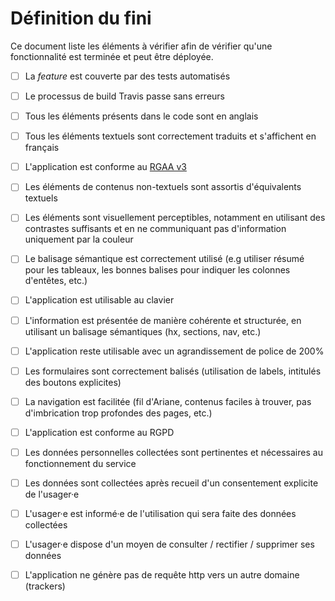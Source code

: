 # Définition du fini

Ce document liste les éléments à vérifier afin de vérifier qu'une
fonctionnalité est terminée et peut être déployée.

 - [ ] La *feature* est couverte par des tests automatisés
 - [ ] Le processus de build Travis passe sans erreurs
 - [ ] Tous les éléments présents dans le code sont en anglais
 - [ ] Tous les éléments textuels sont correctement traduits et s'affichent en
   français
 - [ ] L'application est conforme au [RGAA
   v3](https://references.modernisation.gouv.fr/rgaa-accessibilite/introduction-RGAA.html)
  - [ ] Les éléments de contenus non-textuels sont assortis d'équivalents
    textuels
  - [ ] Les éléments sont visuellement perceptibles, notamment en utilisant des
    contrastes suffisants et en ne communiquant pas d'information uniquement
    par la couleur
 - [ ] Le balisage sémantique est correctement utilisé (e.g utiliser résumé
   pour les tableaux, les bonnes balises pour indiquer les colonnes d'entêtes,
   etc.)
 - [ ] L'application est utilisable au clavier
 - [ ] L'information est présentée de manière cohérente et structurée, en
   utilisant un balisage sémantiques (hx, sections, nav, etc.)
 - [ ] L'application reste utilisable avec un agrandissement de police de 200%
 - [ ] Les formulaires sont correctement balisés (utilisation de labels,
   intitulés des boutons explicites)
 - [ ] La navigation est facilitée (fil d'Ariane, contenus faciles à trouver,
   pas d'imbrication trop profondes des pages, etc.)
 - [ ] L'application est conforme au RGPD
  - [ ] Les données personnelles collectées sont pertinentes et nécessaires au
    fonctionnement du service
  - [ ] Les données sont collectées après recueil d'un consentement explicite
    de l'usager·e
  - [ ] L'usager·e est informé·e de l'utilisation qui sera faite des données
    collectées
  - [ ] L'usager·e dispose d'un moyen de consulter / rectifier / supprimer ses
    données
  - [ ] L'application ne génère pas de requête http vers un autre domaine
    (trackers)

